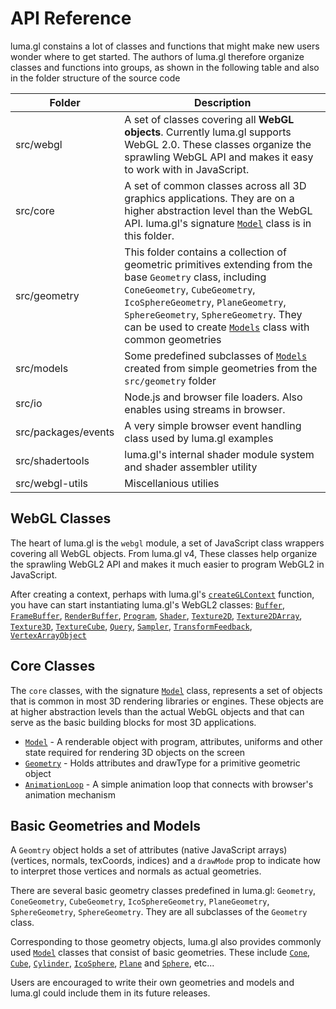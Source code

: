 # API Reference

luma.gl constains a lot of classes and functions that might make new users wonder where to get started. The authors of luma.gl therefore organize classes and functions into groups, as shown in the following table and also in the folder structure of the source code

| Folder                           | Description |
| ---                              | --- |
| src/webgl | A set of classes covering all **WebGL objects**. Currently luma.gl supports WebGL 2.0. These classes organize the sprawling WebGL API and makes it easy to work with in JavaScript. |
| src/core | A set of common classes across all 3D graphics applications. They are on a higher abstraction level than the WebGL API. luma.gl's signature [`Model`](#/documentation/api-reference/model) class is in this folder. |
| src/geometry | This folder contains a collection of geometric primitives extending from the base `Geometry` class, including `ConeGeometry`, `CubeGeometry`, `IcoSphereGeometry`, `PlaneGeometry`, `SphereGeometry`, `SphereGeometry`. They can be used to create [`Models`](#/documentation/api-reference/model) class with common geometries|
| src/models | Some predefined subclasses of [`Models`](#/documentation/api-reference/model) created from simple geometries from the `src/geometry` folder|
| src/io | Node.js and browser file loaders. Also enables using streams in browser. |
| src/packages/events | A very simple browser event handling class used by luma.gl examples |
| src/shadertools | luma.gl's internal shader module system and shader assembler utility |
| src/webgl-utils | Miscellanious utilies |

## WebGL Classes

The heart of luma.gl is the `webgl` module, a set of JavaScript class wrappers covering all WebGL objects. From luma.gl v4, These classes help organize the sprawling WebGL2 API and makes it much easier to program WebGL2 in JavaScript.

After creating a context, perhaps with luma.gl's [`createGLContext`](#/documentation/api-reference/create-context) function, you have can start instantiating luma.gl's WebGL2 classes: [`Buffer`](#/documentation/api-reference/buffer), [`FrameBuffer`](#/documentation/api-reference/framebuffer), [`RenderBuffer`](#/documentation/api-reference/renderbuffer), [`Program`](#/documentation/api-reference/program), [`Shader`](#/documentation/api-reference/shader), [`Texture2D`](#/documentation/api-reference/texture-2), [`Texture2DArray`](#/documentation/api-reference/texture-2-array), [`Texture3D`](#/documentation/api-reference/texture-3d), [`TextureCube`](#/documentation/api-reference/texture-cube), [`Query`](#/documentation/api-reference/query), [`Sampler`](#/documentation/api-reference/sampler), [`TransformFeedback`](#/documentation/api-reference/transform-feedback), [`VertexArrayObject`](#/documentation/api-reference/vertex-array)

## Core Classes

The `core` classes, with the signature [`Model`](#/documentation/api-reference/model) class, represents a set of objects that is common in most 3D rendering libraries or engines. These objects are at higher abstraction levels than the actual WebGL objects and that can serve as the basic building blocks for most 3D applications.

* [`Model`](#/documentation/api-reference/model) - A renderable object with program, attributes, uniforms and other state required for rendering 3D objects on the screen
* [`Geometry`](#/documentation/api-reference/geometry) - Holds attributes and drawType for a primitive geometric object
* [`AnimationLoop`](#/documentation/api-reference/animation-loop) - A simple animation loop that connects with browser's animation mechanism

<!---
* [`Object3D`](api-reference/core/object3d) - Base class, golds position, rotation, scale (TBD)
* [`Group`](api-reference/core/group) - Supports recursive travesal and matrix transformation
-->

## Basic Geometries and Models

A `Geomtry` object holds a set of attributes (native JavaScript arrays) (vertices, normals, texCoords, indices) and a `drawMode` prop to indicate how to interpret those vertices and normals as actual geometries.

There are several basic geometry classes predefined in luma.gl: `Geometry`, `ConeGeometry`, `CubeGeometry`, `IcoSphereGeometry`, `PlaneGeometry`, `SphereGeometry`, `SphereGeometry`. They are all subclasses of the `Geometry` class.

Corresponding to those geometry objects, luma.gl also provides commonly used [`Model`](#/documentation/api-reference/model) classes that consist of basic geometries. These include [`Cone`](#/documentation/api-reference/model), [`Cube`](#/documentation/api-reference/model-cube), [`Cylinder`](#/documentation/api-reference/model-cylinder), [`IcoSphere`](#/documentation/api-reference/model-icosphere), [`Plane`](#/documentation/api-reference/model-plane) and [`Sphere`](#/documentation/api-reference/model-sphere), etc...


Users are encouraged to write their own geometries and models and luma.gl could include them in its future releases.
